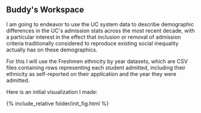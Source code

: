 ## Buddy's Workspace

I am going to endeavor to use the UC system data to describe demographic differences in the UC's admission stats across the most recent decade,
with a particular interest in the effect that inclusion or removal of admission criteria traditionally considered to reproduce existing social
inequality actually has on these demographics.

For this I will use the Freshmen ethnicity by year datasets, which are CSV files containing rows representing each student admitted, including
their ethnicity as self-reported on their application and the year they were admitted.

Here is an initial visualization I made:

{% include_relative folder/init_fig.html %}